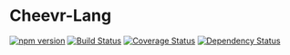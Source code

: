 # Cheevr-Lang
[![npm version](https://badge.fury.io/js/%40cheevr%2Flang.svg)](https://badge.fury.io/js/%40cheevr%2Flang)
[![Build Status](https://travis-ci.org/Cheevr/Lang.svg?branch=master)](https://travis-ci.org/Cheevr/Lang)
[![Coverage Status](https://coveralls.io/repos/Cheevr/Lang/badge.svg?branch=master&service=github)](https://coveralls.io/github/Cheevr/Lang?branch=master)
[![Dependency Status](https://david-dm.org/Cheevr/Lang.svg)](https://david-dm.org/Cheevr/Lang)
